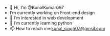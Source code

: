 - 👋 Hi, I’m @KunalKumar097
- I’m currently working on Front-end design
- 👀 I’m interested in web development
- 🌱 I’m currently learning python
- 📫 How to reach me:kunal_singh07@gmsil.com

<!---
KunalKumar097/KunalKumar097 is a ✨ special ✨ repository because its `README.md` (this file) appears on your GitHub profile.
You can click the Preview link to take a look at your changes.
--->
